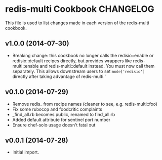 redis-multi Cookbook CHANGELOG
==============================
This file is used to list changes made in each version of the redis-multi
cookbook.

v1.0.0 (2014-07-30)
-------------------
- Breaking change: this cookbook no longer calls the redisio::enable or
redisio::default recipes directly, but provides wrappers like
redis-multi::enable and redis-multi::default instead. You must now call them
separately. This allows downstream users to set `node['redisio']` directly
after taking advantage of redis-multi.`

v0.1.0 (2014-07-29)
-------------------
- Remove redis_ from recipe names (cleaner to see, e.g. redis-multi::foo)
- Fix some rubocop and foodcritic complaints
- _find_all.rb becomes public, renamed to find_all.rb
- Added default attribute for sentinel port number
- Ensure chef-solo usage doesn't fatal out

v0.0.1 (2014-07-28)
-------------------
- Initial import.

